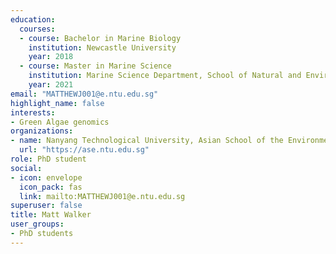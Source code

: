 ```yaml
---
education:
  courses:
  - course: Bachelor in Marine Biology
    institution: Newcastle University
    year: 2018
  - course: Master in Marine Science
    institution: Marine Science Department, School of Natural and Environmental Science, Newcastle University
    year: 2021
email: "MATTHEWJ001@e.ntu.edu.sg"
highlight_name: false
interests:
- Green Algae genomics
organizations:
- name: Nanyang Technological University, Asian School of the Environment
  url: "https://ase.ntu.edu.sg"
role: PhD student
social:
- icon: envelope
  icon_pack: fas
  link: mailto:MATTHEWJ001@e.ntu.edu.sg
superuser: false
title: Matt Walker
user_groups:
- PhD students
---
```

